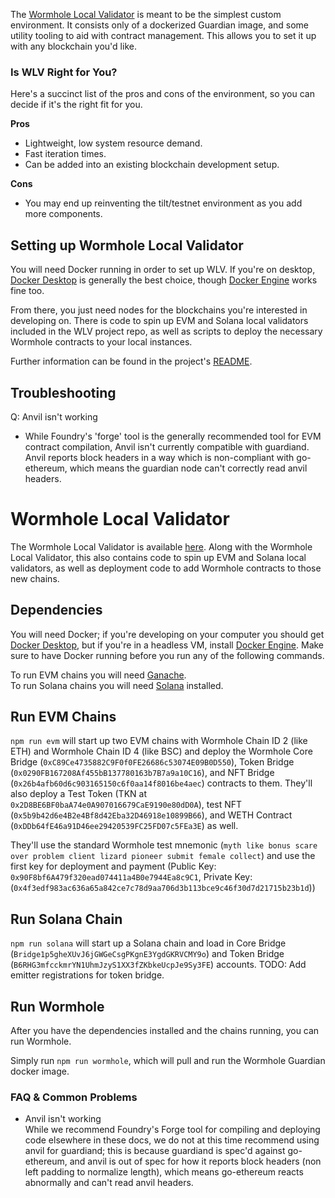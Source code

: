 
The [Wormhole Local Validator](https://github.com/wormhole-foundation/xdapp-book/tree/main/projects/wormhole-local-validator) is meant to be the simplest custom environment. It consists only of a dockerized Guardian image, and some utility tooling to aid with contract management. This allows you to set it up with any blockchain you'd like.

### Is WLV Right for You?

Here's a succinct list of the pros and cons of the environment, so you can decide if it's the right fit for you.

**Pros**

- Lightweight, low system resource demand.
- Fast iteration times.
- Can be added into an existing blockchain development setup.

**Cons**

- You may end up reinventing the tilt/testnet environment as you add more components.

## Setting up Wormhole Local Validator

You will need Docker running in order to set up WLV. If you're on desktop, [Docker Desktop](https://docs.docker.com/get-docker/) is generally the best choice, though [Docker Engine](https://docs.docker.com/engine/) works fine too.

From there, you just need nodes for the blockchains you're interested in developing on. There is code to spin up EVM and Solana local validators included in the WLV project repo, as well as scripts to deploy the necessary Wormhole contracts to your local instances.

Further information can be found in the project's [README](https://github.com/wormhole-foundation/xdapp-book/blob/main/projects/wormhole-local-validator/README.md).

## Troubleshooting

Q: Anvil isn't working

- While Foundry's 'forge' tool is the generally recommended tool for EVM contract compilation, Anvil isn't currently compatible with guardiand. Anvil reports block headers in a way which is non-compliant with go-ethereum, which means the guardian node can't correctly read anvil headers.


# Wormhole Local Validator

The Wormhole Local Validator is available [here](https://github.com/wormhole-foundation/xdapp-book/tree/main/projects/wormhole-local-validator). Along with the Wormhole Local Validator, this also contains code to spin up EVM and Solana local validators, as well as deployment code to add Wormhole contracts to those new chains.

## Dependencies

You will need Docker; if you're developing on your computer you should get [Docker Desktop](https://docs.docker.com/get-docker/), but if you're in a headless VM, install [Docker Engine](https://docs.docker.com/engine/). Make sure to have Docker running before you run any of the following commands.

To run EVM chains you will need [Ganache](https://github.com/trufflesuite/ganache#command-line-use).  
To run Solana chains you will need [Solana](https://docs.solana.com/cli/install-solana-cli-tools) installed.

## Run EVM Chains

`npm run evm` will start up two EVM chains with Wormhole Chain ID 2 (like ETH) and Wormhole Chain ID 4 (like BSC) and deploy the Wormhole Core Bridge (`0xC89Ce4735882C9F0f0FE26686c53074E09B0D550`), Token Bridge (`0x0290FB167208Af455bB137780163b7B7a9a10C16`), and NFT Bridge (`0x26b4afb60d6c903165150c6f0aa14f8016be4aec`) contracts to them. They'll also deploy a Test Token (TKN at `0x2D8BE6BF0baA74e0A907016679CaE9190e80dD0A`), test NFT (`0x5b9b42d6e4B2e4Bf8d42Eba32D46918e10899B66`), and WETH Contract (`0xDDb64fE46a91D46ee29420539FC25FD07c5FEa3E`) as well.

They'll use the standard Wormhole test mnemonic (`myth like bonus scare over problem client lizard pioneer submit female collect`) and use the first key for deployment and payment (Public Key: `0x90F8bf6A479f320ead074411a4B0e7944Ea8c9C1`, Private Key: (`0x4f3edf983ac636a65a842ce7c78d9aa706d3b113bce9c46f30d7d21715b23b1d`))

## Run Solana Chain

`npm run solana` will start up a Solana chain and load in Core Bridge (`Bridge1p5gheXUvJ6jGWGeCsgPKgnE3YgdGKRVCMY9o`) and Token Bridge (`B6RHG3mfcckmrYN1UhmJzyS1XX3fZKbkeUcpJe9Sy3FE`) accounts.
TODO: Add emitter registrations for token bridge.

## Run Wormhole

After you have the dependencies installed and the chains running, you can run Wormhole.

Simply run `npm run wormhole`, which will pull and run the Wormhole Guardian docker image.

### FAQ & Common Problems

- Anvil isn't working  
  While we recommend Foundry's Forge tool for compiling and deploying code elsewhere in these docs, we do not at this time recommend using anvil for guardiand; this is because guardiand is spec'd against go-ethereum, and anvil is out of spec for how it reports block headers (non left padding to normalize length), which means go-ethereum reacts abnormally and can't read anvil headers.



